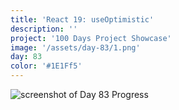 ```yaml
---
title: 'React 19: useOptimistic'
description: ''
project: '100 Days Project Showcase'
image: '/assets/day-83/1.png'
day: 83
color: '#1E1Ff5'
---
```


![screenshot of Day 83 Progress](/assets/day-83/1.png)
